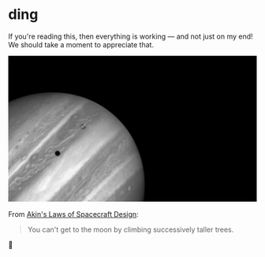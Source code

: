 # ding

If you're reading this, then everything is working — and not just on my end! We should take a moment to appreciate that.

![Jupiter and Io](/space.jpg)

From [Akin's Laws of Spacecraft Design](https://spacecraft.ssl.umd.edu/akins_laws.html):

> You can't get to the moon by climbing successively taller trees.

🚀
